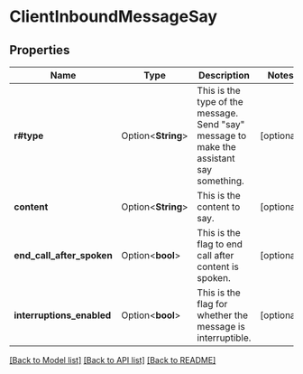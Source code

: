 # ClientInboundMessageSay

## Properties

Name | Type | Description | Notes
------------ | ------------- | ------------- | -------------
**r#type** | Option<**String**> | This is the type of the message. Send \"say\" message to make the assistant say something. | [optional]
**content** | Option<**String**> | This is the content to say. | [optional]
**end_call_after_spoken** | Option<**bool**> | This is the flag to end call after content is spoken. | [optional]
**interruptions_enabled** | Option<**bool**> | This is the flag for whether the message is interruptible. | [optional]

[[Back to Model list]](../README.md#documentation-for-models) [[Back to API list]](../README.md#documentation-for-api-endpoints) [[Back to README]](../README.md)



